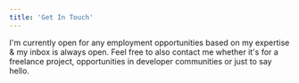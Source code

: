 ```yaml
---
title: 'Get In Touch'
---
```


I'm currently open for any employment opportunities based on my expertise & my inbox is always open. Feel free to also contact me whether it's for a freelance project, opportunities in developer communities or just to say hello.
